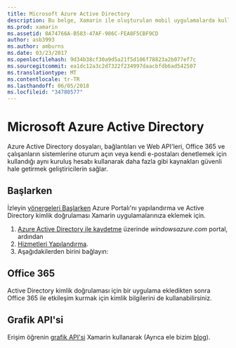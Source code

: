 ```yaml
---
title: Microsoft Azure Active Directory
description: Bu belge, Xamarin ile oluşturulan mobil uygulamalarda kullanıcıların kimliğini doğrulamak için Azure Active Directory kullanmayı açıklar.
ms.prod: xamarin
ms.assetid: 0A74766A-B583-47AF-986C-FEA8F5CBF9CD
author: asb3993
ms.author: amburns
ms.date: 03/23/2017
ms.openlocfilehash: 9d34b38cf30a9d5a21f5d106f78823a2b077ef7c
ms.sourcegitcommit: ea1dc12a3c2d7322f234997daacbfdb6ad542507
ms.translationtype: MT
ms.contentlocale: tr-TR
ms.lasthandoff: 06/05/2018
ms.locfileid: "34780577"
---
```

# <a name="microsoft-azure-active-directory"></a>Microsoft Azure Active Directory


Azure Active Directory dosyaları, bağlantıları ve Web API'leri, Office 365 ve çalışanların sistemlerine oturum açın veya kendi e-postaları denetlemek için kullandığı aynı kuruluş hesabı kullanarak daha fazla gibi kaynakları güvenli hale getirmek geliştiricilerin sağlar.

## <a name="getting-started"></a>Başlarken

İzleyin [yönergeleri Başlarken](~/cross-platform/data-cloud/active-directory/get-started/index.md) Azure Portalı'nı yapılandırma ve Active Directory kimlik doğrulaması Xamarin uygulamalarınıza eklemek için.

1. [Azure Active Directory ile kaydetme](~/cross-platform/data-cloud/active-directory/get-started/register.md) üzerinde *windowsazure.com* portal, ardından
2. [Hizmetleri Yapılandırma](~/cross-platform/data-cloud/active-directory/get-started/configure.md).
3. Aşağıdakilerden birini bağlayın:

## <a name="office-365"></a>Office 365

Active Directory kimlik doğrulaması için bir uygulama ekledikten sonra Office 365 ile etkileşim kurmak için kimlik bilgilerini de kullanabilirsiniz.

## <a name="graph-api"></a>Grafik API'si

Erişim öğrenin [grafik API'si](~/cross-platform/data-cloud/active-directory/graph.md) Xamarin kullanarak (Ayrıca ele bizim [blog](http://blog.xamarin.com/authenticate-xamarin-mobile-apps-using-azure-active-directory/)).

